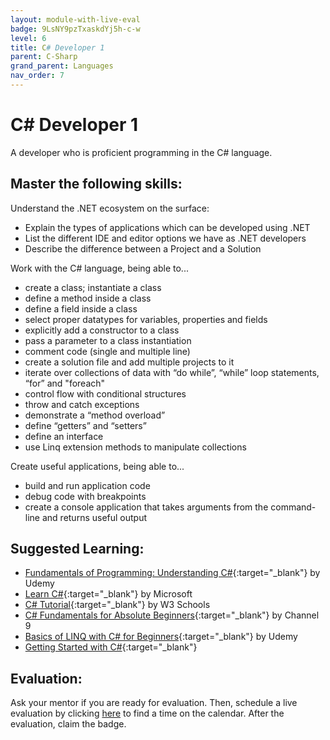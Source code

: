 ```yaml
---
layout: module-with-live-eval
badge: 9LsNY9pzTxaskdYj5h-c-w
level: 6
title: C# Developer 1
parent: C-Sharp
grand_parent: Languages
nav_order: 7
---
```

# C# Developer 1

A developer who is proficient programming in the C# language.

## Master the following skills:

Understand the .NET ecosystem on the surface:

- Explain the types of applications which can be developed using .NET
- List the different IDE and editor options we have as .NET developers
- Describe the difference between a Project and a Solution

Work with the C# language, being able to...

- create a class; instantiate a class
- define a method inside a class
- define a field inside a class
- select proper datatypes for variables, properties and fields
- explicitly add a constructor to a class
- pass a parameter to a class instantiation
- comment code (single and multiple line)
- create a solution file and add multiple projects to it
- iterate over collections of data with “do while”, “while” loop statements, “for” and "foreach"
- control flow with conditional structures
- throw and catch exceptions
- demonstrate a “method overload”
- define “getters” and “setters”
- define an interface
- use Linq extension methods to manipulate collections

Create useful applications, being able to...

- build and run application code
- debug code with breakpoints
- create a console application that takes arguments from the command-line and returns useful output

## Suggested Learning:

- [Fundamentals of Programming: Understanding C#](https://www.udemy.com/course/understandingc/){:target="\_blank"} by Udemy
- [Learn C#](https://dotnet.microsoft.com/learn/csharp){:target="\_blank"} by Microsoft
- [C# Tutorial](https://www.w3schools.com/cs/){:target="\_blank"} by W3 Schools
- [C# Fundamentals for Absolute Beginners](https://channel9.msdn.com/Series/CSharp-Fundamentals-for-Absolute-Beginners?l=Lvld4EQIC_2706218949){:target="\_blank"} by Channel 9
- [Basics of LINQ with C# for Beginners](https://www.udemy.com/course/basics-of-linq-with-c-for-beginners/){:target="\_blank"} by Udemy
- [Getting Started with C#](https://www.youtube.com/watch?v=h7aIzCkmbl8&list=PLLWMQd6PeGY2GVsQZ-u3DPXqwwKW8MkiP){:target="\_blank"}

## Evaluation:

Ask your mentor if you are ready for evaluation. Then, schedule a live evaluation by clicking [here](https://api.logro.io/widget/appointment/codex-evals/full-stack) to find a time on the calendar. After the evaluation, claim the badge.
